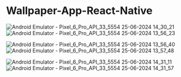 
# Wallpaper-App-React-Native

![Android Emulator - Pixel_6_Pro_API_33_5554 25-06-2024 14_30_21](https://github.com/spraveensundar/Wallpaper-App-React-Native/assets/131776093/ec4c5afc-9449-404b-af88-058db7e87db8) ![Android Emulator - Pixel_6_Pro_API_33_5554 25-06-2024 13_56_23](https://github.com/spraveensundar/Wallpaper-App-React-Native/assets/131776093/a012ac7b-a4ae-4015-963c-6a1c3ef856b4)


![Android Emulator - Pixel_6_Pro_API_33_5554 25-06-2024 13_56_40](https://github.com/spraveensundar/Wallpaper-App-React-Native/assets/131776093/592621dc-fe5b-4cc4-8064-7a6f50c7d5e9) ![Android Emulator - Pixel_6_Pro_API_33_5554 25-06-2024 13_57_48](https://github.com/spraveensundar/Wallpaper-App-React-Native/assets/131776093/4148dfb1-6938-4aa1-9617-b4511a542603)


![Android Emulator - Pixel_6_Pro_API_33_5554 25-06-2024 14_31_11](https://github.com/spraveensundar/Wallpaper-App-React-Native/assets/131776093/94b13834-b981-4ea5-8007-02cb27fbf60f) ![Android Emulator - Pixel_6_Pro_API_33_5554 25-06-2024 14_31_57](https://github.com/spraveensundar/Wallpaper-App-React-Native/assets/131776093/2f9760f0-05e2-4e1d-9cb9-917cabc657fa)

























